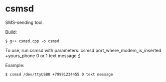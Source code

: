 # csmsd
SMS-sending tool.

Build: 
```
$ g++ csmsd.cpp -o csmsd
```

To use, run csmsd with parameters: csmsd port_where_modem_is_inserted +yours_phone 0 or 1 text message ;)

Example:
```
$ csmsd /dev/ttyUSB0 +79991234455 0 text message
```


